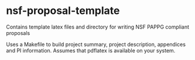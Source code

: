 # nsf-proposal-template
Contains template latex files and directory for writing NSF PAPPG compliant proposals

Uses a Makefile to build project summary, project description, appendices and PI information.
Assumes that pdflatex is available on your system.

